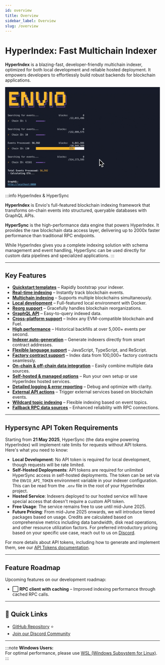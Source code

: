 ```yaml
---
id: overview
title: Overview
sidebar_label: Overview
slug: /overview
---
```


<Head>
  <meta name="og:image" content="/img/preview-banner.png" />
  <meta name="twitter:image" content="/img/preview-banner.png" />
</Head>

# HyperIndex: Fast Multichain Indexer

**HyperIndex** is a blazing-fast, developer-friendly multichain indexer, optimized for both local development and reliable hosted deployment. It empowers developers to effortlessly build robust backends for blockchain applications.

![Sync Process](../../static/img/sync.gif)

:::info HyperIndex & HyperSync

**HyperIndex** is Envio's full-featured blockchain indexing framework that transforms on-chain events into structured, queryable databases with GraphQL APIs.

**HyperSync** is the high-performance data engine that powers HyperIndex. It provides the raw blockchain data access layer, delivering up to 2000x faster performance than traditional RPC endpoints.

While HyperIndex gives you a complete indexing solution with schema management and event handling, HyperSync can be used directly for custom data pipelines and specialized applications.
:::

---

## Key Features

- **[Quickstart templates](/docs/HyperIndex/greeter-tutorial)** – Rapidly bootstrap your indexer.
- **[Real-time indexing](/docs/HyperIndex/latency-at-head)** – Instantly track blockchain events.
- **[Multichain indexing](/docs/HyperIndex/multichain-indexing)** – Supports multiple blockchains simultaneously.
- **[Local development](/docs/HyperIndex/running-locally)** – Full-featured local environment with Docker.
- **[Reorg support](/docs/HyperIndex/reorgs-support)** – Gracefully handles blockchain reorganizations.
- **[GraphQL API](/docs/HyperIndex/navigating-hasura)** – Easy-to-query indexed data.
- **[Cross-platform support](/docs/HyperIndex/supported-networks)** – Index any EVM-compatible blockchain and Fuel.
- **[High performance](/docs/HyperIndex/benchmarking)** – Historical backfills at over 5,000+ events per second.
- **[Indexer auto-generation](/docs/HyperIndex/contract-import)** – Generate indexers directly from smart contract addresses.
- **[Flexible language support](/docs/HyperIndex/terminology#programming-languages)** – JavaScript, TypeScript, and ReScript.
- **[Factory contract support](/docs/HyperIndex/dynamic-contracts)** – Index data from 100,000+ factory contracts seamlessly.
- **[On-chain & off-chain data integration](/docs/HyperIndex/contract-state)** – Easily combine multiple data sources.
- **[Self-hosted & managed options](/docs/HyperIndex/hosted-service)** – Run your own setup or use HyperIndex hosted services.
- **[Detailed logging & error reporting](/docs/HyperIndex/logging)** – Debug and optimize with clarity.
- **[External API actions](/docs/HyperIndex/ipfs)** – Trigger external services based on blockchain events.
- **[Wildcard topic indexing](/docs/HyperIndex/wildcard-indexing)** – Flexible indexing based on event topics.
- **[Fallback RPC data sources](/docs/HyperIndex/hypersync#improving-resilience-with-rpc-fallback)** – Enhanced reliability with RPC connections.

---

## Hypersync API Token Requirements

Starting from **21 May 2025**, HyperSync (the data engine powering HyperIndex) will implement rate limits for requests without API tokens. Here's what you need to know:

- **Local Development**: No API token is required for local development, though requests will be rate limited.
- **Self-Hosted Deployments**: API tokens are required for unlimited HyperSync access in self-hosted deployments. The token can be set via the `ENVIO_API_TOKEN` environment variable in your indexer configuration. This can be read from the `.env` file in the root of your HyperIndex project.
- **Hosted Service**: Indexers deployed to our hosted service will have special access that doesn't require a custom API token.
- **Free Usage**: The service remains free to use until mid-June 2025.
- **Future Pricing**: From mid-June 2025 onwards, we will introduce tiered packages based on usage. Credits are calculated based on comprehensive metrics including data bandwidth, disk read operations, and other resource utilization factors. For preferred introductory pricing based on your specific use case, reach out to us on [Discord](https://discord.gg/Q9qt8gZ2fX).

For more details about API tokens, including how to generate and implement them, see our [API Tokens documentation](/docs/HyperSync/api-tokens).

---

## Feature Roadmap

Upcoming features on our development roadmap:

- **⬜ RPC client with caching** – Improved indexing performance through cached RPC calls.

---

## 🔗 Quick Links

- [GitHub Repository](https://github.com/enviodev/hyperindex) ⭐
- [Join our Discord Community](https://discord.gg/Q9qt8gZ2fX)

---

:::note
**Windows Users:**  
For optimal performance, please use [WSL (Windows Subsystem for Linux)](https://learn.microsoft.com/en-us/windows/wsl/install).
:::
